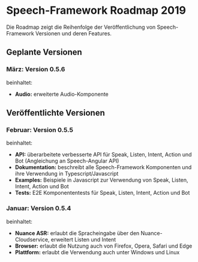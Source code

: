 # Speech-Framework Roadmap 2019

Die Roadmap zeigt die Reihenfolge der Veröffentlichung von Speech-Framework Versionen und deren Features.


## Geplante Versionen


### März: Version 0.5.6

beinhaltet:

* **Audio:** erweiterte Audio-Komponente


## Veröffentlichte Versionen


### Februar: Version 0.5.5

beinhaltet:

* **API:** überarbeitete verbesserte API für Speak, Listen, Intent, Action und Bot (Angleichung an Speech-Angular API)
* **Dokumentation:** beschreibt alle Speech-Framework Komponenten und ihre Verwendung in Typescript/Javascript
* **Examples:** Beispiele in Javascript zur Verwendung von Speak, Listen, Intent, Action und Bot
* **Tests:** E2E Komponententests für Speak, Listen, Intent, Action und Bot


### Januar: Version 0.5.4

beinhaltet:

* **Nuance ASR:** erlaubt die Spracheingabe über den Nuance-Cloudservice, erweitert Listen und Intent
* **Browser:** erlaubt die Nutzung auch von Firefox, Opera, Safari und Edge
* **Plattform:** erlaubt die Verwendung auch unter Windows und Linux
